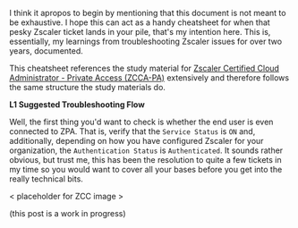 I think it apropos to begin by mentioning that this document is not meant to be exhaustive. I hope this can act as a handy cheatsheet for when that pesky Zscaler ticket lands in your pile, that's my intention here. This is, essentially, my learnings from troubleshooting Zscaler issues for over two years, documented.

This cheatsheet references the study material for [Zscaler Certified Cloud Administrator - Private Access (ZCCA-PA)](https://www.zscaler.com/resources/training-certification-overview) extensively and therefore follows the same structure the study materials do.

<b>L1 Suggested Troubleshooting Flow</b>

Well, the first thing you'd want to check is whether the end user is even connected to ZPA. That is, verify that the `Service Status` is `ON` and, additionally, depending on how you have configured Zscaler for your organization, the `Authentication Status` is `Authenticated`. It sounds rather obvious, but trust me, this has been the resolution to quite a few tickets in my time so you would want to cover all your bases before you get into the really technical bits.

< placeholder for ZCC image >

(this post is a work in progress)
